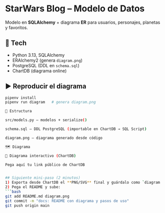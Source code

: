 # StarWars Blog – Modelo de Datos

Modelo en **SQLAlchemy** + diagrama **ER** para usuarios, personajes, planetas y favoritos.

## 🧱 Tech
- Python 3.13, SQLAlchemy
- ERAlchemy2 (genera `diagram.png`)
- PostgreSQL (DDL en `schema.sql`)
- ChartDB (diagrama online)

## ▶️ Reproducir el diagrama
```bash
pipenv install
pipenv run diagram   # genera diagram.png

📄 Estructura

src/models.py – modelos + serialize()

schema.sql – DDL PostgreSQL (importable en ChartDB → SQL Script)

diagram.png – diagrama generado desde código

🗺️ Diagrama

🔗 Diagrama interactivo (ChartDB)

Pega aquí tu link público de ChartDB


## Siguiente mini-paso (2 minutos)
1) Exporta desde ChartDB el **PNG/SVG** final y guárdalo como `diagram.png` en la raíz del repo (reemplaza el actual si quieres).  
2) Pega el README y sube:
```bash
git add README.md diagram.png
git commit -m "docs: README con diagrama y pasos de uso"
git push origin main


